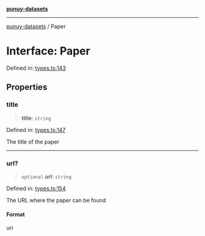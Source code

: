 [**punuy-datasets**](../README.md)

***

[punuy-datasets](../README.md) / Paper

# Interface: Paper

Defined in: [types.ts:143](https://github.com/andrefs/punuy-datasets/blob/3413d5c3c99ff7a5f3e3119e9e49982cd29a4de8/src/lib/types.ts#L143)

## Properties

### title

> **title**: `string`

Defined in: [types.ts:147](https://github.com/andrefs/punuy-datasets/blob/3413d5c3c99ff7a5f3e3119e9e49982cd29a4de8/src/lib/types.ts#L147)

The title of the paper

***

### url?

> `optional` **url**: `string`

Defined in: [types.ts:154](https://github.com/andrefs/punuy-datasets/blob/3413d5c3c99ff7a5f3e3119e9e49982cd29a4de8/src/lib/types.ts#L154)

The URL where the paper can be found

#### Format

uri
